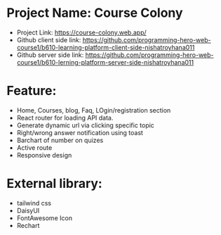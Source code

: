 # Project Name: Course Colony
* Project Link: https://course-colony.web.app/
* Github client side link: https://github.com/programming-hero-web-course1/b610-learning-platform-client-side-nishatroyhana011
* Github server side link: https://github.com/programming-hero-web-course1/b610-lerning-platform-server-side-nishatroyhana011


# Feature:
* Home, Courses, blog, Faq, LOgin/registration section
* React router for loading API data. 
* Generate dynamic url via clicking specific topic
* Right/wrong answer notification using toast
* Barchart of number on quizes
* Active route
* Responsive design

# External library:
* tailwind css
* DaisyUI
* FontAwesome Icon
* Rechart